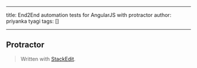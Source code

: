 
---

title: End2End automation tests for AngularJS with protractor
author: priyanka tyagi
tags: []

---

## Protractor

> Written with [StackEdit](https://stackedit.io/).
<!--stackedit_data:
eyJoaXN0b3J5IjpbLTQ5NjMzMzk3OSw3MzA5OTgxMTYsNTgzNj
A2MTM3XX0=
-->
